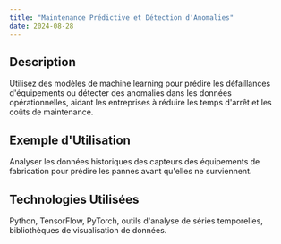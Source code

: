 ```yaml
---
title: "Maintenance Prédictive et Détection d'Anomalies"
date: 2024-08-28
---
```


## Description
Utilisez des modèles de machine learning pour prédire les défaillances d'équipements ou détecter des anomalies dans les données opérationnelles, aidant les entreprises à réduire les temps d'arrêt et les coûts de maintenance.

## Exemple d'Utilisation
Analyser les données historiques des capteurs des équipements de fabrication pour prédire les pannes avant qu'elles ne surviennent.

## Technologies Utilisées
Python, TensorFlow, PyTorch, outils d'analyse de séries temporelles, bibliothèques de visualisation de données.

<!-- ## Tarification, Délais, et Révisions

| Service                          | Tarification            | Délais     | Révisions                                  |
|----------------------------------|-------------------------|------------|---------------------------------------------|
| Solution de Maintenance Prédictive | 800 $ - 2000 $ par configuration | 3-6 semaines | Jusqu'à 2 révisions pour l'optimisation du modèle | -->
